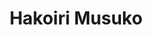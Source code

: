 --- 
title: "Hakoiri Musuko"
publishdate: "2019-10-4T16:48:46+02:00"
src: "https://365manga.net/manga/hakoiri-musuko"
image: "https://data.365manga.net/images/thumbnails/1411-hakoiri-musuko.jpg"
description: "An innocent boy, who has spent his whole life sheltered from the world in a hospital ward, meets a mysterious young man, claiming to be an acquaintance of his father. The boy’s naivety may very well save his life, but at what cost?"
---